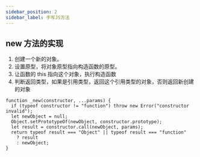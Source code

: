 ```yaml
---
sidebar_position: 2
sidebar_label: 手写JS方法
---
```


## new 方法的实现

1. 创建一个新的对象。
2. 设置原型，将对象原型指向构造函数的原型。
3. 让函数的 this 指向这个对象，执行构造函数
4. 判断返回类型，如果是引用类型，返回这个引用类型的对象，否则返回新创建的对象

```
function _new(constructor, ...params) {
  if (typeof constructor != "function") throw new Error("constructor invalid");
  let newObject = null;
  Object.setPrototypeOf(newObject, constructor.prototype);
  let result = constructor.call(newObject, params);
  return typeof result === "Object" || typeof result === "function"
    ? result
    : newObject;
}

```

